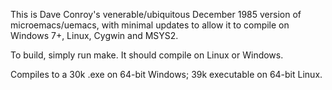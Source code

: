 This is Dave Conroy's venerable/ubiquitous December 1985 version of microemacs/uemacs, with minimal updates to allow it to compile on Windows 7+, Linux, Cygwin and MSYS2.

To build, simply run make.  It should compile on Linux or Windows.

Compiles to a 30k .exe on 64-bit Windows; 39k executable on 64-bit Linux.
